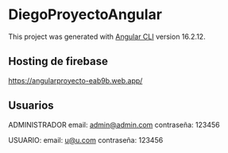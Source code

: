 # DiegoProyectoAngular

This project was generated with [Angular CLI](https://github.com/angular/angular-cli) version 16.2.12.

## Hosting de firebase

https://angularproyecto-eab9b.web.app/


## Usuarios

ADMINISTRADOR
email: admin@admin.com
contraseña: 123456

USUARIO:
email: u@u.com
contraseña: 123456